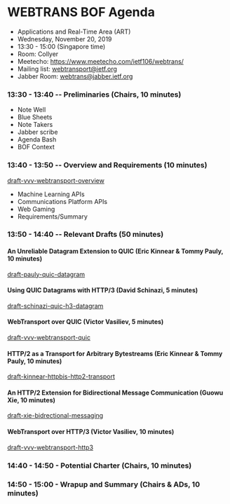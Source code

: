 # WEBTRANS BOF Agenda
  * Applications and Real-Time Area (ART)
  * Wednesday, November 20, 2019
  * 13:30 - 15:00 (Singapore time)
  * Room: Collyer
  * Meetecho: https://www.meetecho.com/ietf106/webtrans/
  * Mailing list: webtransport@ietf.org
  * Jabber Room: webtrans@jabber.ietf.org

### 13:30 - 13:40 -- Preliminaries (Chairs, 10 minutes)
  * Note Well
  * Blue Sheets
  * Note Takers
  * Jabber scribe
  * Agenda Bash
  * BOF Context

### 13:40 - 13:50 -- Overview and Requirements (10 minutes)
[draft-vvv-webtransport-overview](https://tools.ietf.org/html/draft-vvv-webtransport-overview)

  * Machine Learning APIs
  * Communications Platform APIs
  * Web Gaming
  * Requirements/Summary

### 13:50 - 14:40 -- Relevant Drafts (50 minutes)

#### An Unreliable Datagram Extension to QUIC (Eric Kinnear & Tommy Pauly, 10 minutes)
[draft-pauly-quic-datagram](https://tools.ietf.org/html/draft-pauly-quic-datagram)

#### Using QUIC Datagrams with HTTP/3 (David Schinazi, 5 minutes)
[draft-schinazi-quic-h3-datagram](https://tools.ietf.org/html/draft-schinazi-quic-h3-datagram)

#### WebTransport over QUIC (Victor Vasiliev, 5 minutes)
[draft-vvv-webtransport-quic](https://tools.ietf.org/html/draft-vvv-webtransport-quic)

#### HTTP/2 as a Transport for Arbitrary Bytestreams (Eric Kinnear & Tommy Pauly, 10 minutes)
[draft-kinnear-httpbis-http2-transport](https://tools.ietf.org/html/draft-kinnear-httpbis-http2-transport)

#### An HTTP/2 Extension for Bidirectional Message Communication (Guowu Xie, 10 minutes)
[draft-xie-bidrectional-messaging](https://tools.ietf.org/html/draft-xie-bidirectional-messaging)

#### WebTransport over HTTP/3 (Victor Vasiliev, 10 minutes)
[draft-vvv-webtransport-http3](https://tools.ietf.org/html/draft-vvv-webtransport-http3)

### 14:40 - 14:50 - Potential Charter (Chairs, 10 minutes)

### 14:50 - 15:00 - Wrapup and Summary (Chairs & ADs, 10 minutes)
